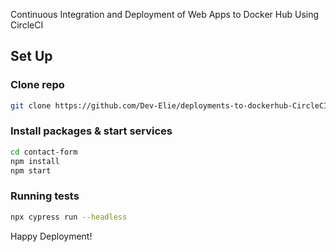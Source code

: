 Continuous Integration and Deployment of Web Apps to Docker Hub Using CircleCI 

## Set Up

### Clone repo
```bash
git clone https://github.com/Dev-Elie/deployments-to-dockerhub-CircleCI.git contact-form
```

### Install packages & start services

```bash
cd contact-form
npm install
npm start
```
### Running tests

```bash
npx cypress run --headless
```

Happy Deployment!
